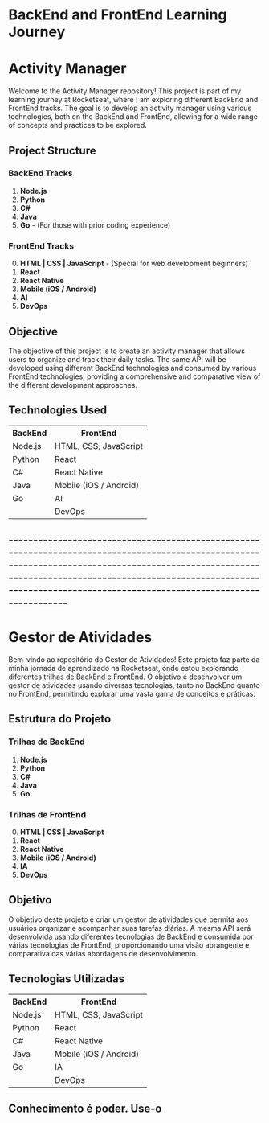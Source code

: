 # BackEnd and FrontEnd Learning Journey

# Activity Manager

Welcome to the Activity Manager repository! This project is part of my learning journey at Rocketseat, where I am exploring different BackEnd and FrontEnd tracks. The goal is to develop an activity manager using various technologies, both on the BackEnd and FrontEnd, allowing for a wide range of concepts and practices to be explored.

## Project Structure

### BackEnd Tracks

1. **Node.js**
2. **Python**
3. **C#**
4. **Java**
5. **Go** - (For those with prior coding experience)

### FrontEnd Tracks

0. **HTML | CSS | JavaScript** - (Special for web development beginners)
1. **React**
2. **React Native**
3. **Mobile (iOS / Android)**
4. **AI**
5. **DevOps**

## Objective

The objective of this project is to create an activity manager that allows users to organize and track their daily tasks. The same API will be developed using different BackEnd technologies and consumed by various FrontEnd technologies, providing a comprehensive and comparative view of the different development approaches.

## Technologies Used

<div>
  <table>
    <tr>
      <th>BackEnd</th>
      <th>FrontEnd</th>
    </tr>
    <tr>
      <td>Node.js</td>
      <td>HTML, CSS, JavaScript</td>
    </tr>
    <tr>
      <td>Python</td>
      <td>React</td>
    </tr>
    <tr>
      <td>C#</td>
      <td>React Native</td>
    </tr>
    <tr>
      <td>Java</td>
      <td>Mobile (iOS / Android)</td>
    </tr>
    <tr>
      <td>Go</td>
      <td>AI</td>
    </tr>
    <tr>
      <td></td>
      <td>DevOps</td>
    </tr>
  </table>
</div>

## ---------------------------------------------------------------------------------------------------------------------------------------------------------------------------------------------------------------------------------------------------------------------------


# Gestor de Atividades

Bem-vindo ao repositório do Gestor de Atividades! Este projeto faz parte da minha jornada de aprendizado na Rocketseat, onde estou explorando diferentes trilhas de BackEnd e FrontEnd. O objetivo é desenvolver um gestor de atividades usando diversas tecnologias, tanto no BackEnd quanto no FrontEnd, permitindo explorar uma vasta gama de conceitos e práticas.

## Estrutura do Projeto

### Trilhas de BackEnd

1. **Node.js**
2. **Python**
3. **C#**
4. **Java**
5. **Go** 

### Trilhas de FrontEnd

0. **HTML | CSS | JavaScript**
1. **React**
2. **React Native**
3. **Mobile (iOS / Android)**
4. **IA**
5. **DevOps**

## Objetivo

O objetivo deste projeto é criar um gestor de atividades que permita aos usuários organizar e acompanhar suas tarefas diárias. A mesma API será desenvolvida usando diferentes tecnologias de BackEnd e consumida por várias tecnologias de FrontEnd, proporcionando uma visão abrangente e comparativa das várias abordagens de desenvolvimento.

## Tecnologias Utilizadas

<div>
  <table>
    <tr>
      <th>BackEnd</th>
      <th>FrontEnd</th>
    </tr>
    <tr>
      <td>Node.js</td>
      <td>HTML, CSS, JavaScript</td>
    </tr>
    <tr>
      <td>Python</td>
      <td>React</td>
    </tr>
    <tr>
      <td>C#</td>
      <td>React Native</td>
    </tr>
    <tr>
      <td>Java</td>
      <td>Mobile (iOS / Android)</td>
    </tr>
    <tr>
      <td>Go</td>
      <td>IA</td>
    </tr>
    <tr>
      <td></td>
      <td>DevOps</td>
    </tr>
  </table>
</div>

## Conhecimento é poder. Use-o
